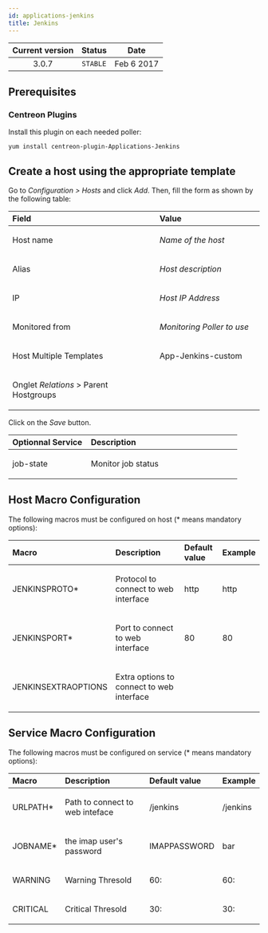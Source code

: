 ```yaml
---
id: applications-jenkins
title: Jenkins
---
```


| Current version | Status | Date |
| :-: | :-: | :-: |
| 3.0.7 | `STABLE` | Feb  6 2017 |

## Prerequisites
### Centreon Plugins
Install this plugin on each needed poller:

    yum install centreon-plugin-Applications-Jenkins

## Create a host using the appropriate template
Go to *Configuration &gt; Hosts* and click *Add*. Then, fill the form as
shown by the following table:

<table>
<colgroup>
<col width="58%" />
<col width="41%" />
</colgroup>
<thead>
<tr class="header">
<th align="left">Field</th>
<th align="left">Value</th>
</tr>
</thead>
<tbody>
<tr class="odd">
<td align="left"><p>Host name</p></td>
<td align="left"><p><em>Name of the host</em></p></td>
</tr>
<tr class="even">
<td align="left"><p>Alias</p></td>
<td align="left"><p><em>Host description</em></p></td>
</tr>
<tr class="odd">
<td align="left"><p>IP</p></td>
<td align="left"><p><em>Host IP Address</em></p></td>
</tr>
<tr class="even">
<td align="left"><p>Monitored from</p></td>
<td align="left"><p><em>Monitoring Poller to use</em></p></td>
</tr>
<tr class="odd">
<td align="left"><p>Host Multiple Templates</p></td>
<td align="left"><p>App-Jenkins-custom</p></td>
</tr>
<tr class="even">
<td align="left"><p>Onglet <em>Relations</em> &gt; Parent Hostgroups</p></td>
<td align="left"></td>
</tr>
</tbody>
</table>

Click on the *Save* button.

<table>
<colgroup>
<col width="34%" />
<col width="65%" />
</colgroup>
<thead>
<tr class="header">
<th align="left">Optionnal Service</th>
<th align="left">Description</th>
</tr>
</thead>
<tbody>
<tr class="odd">
<td align="left"><p>job-state</p></td>
<td align="left"><p>Monitor job status</p></td>
</tr>
</tbody>
</table>

## Host Macro Configuration
The following macros must be configured on host (* means mandatory
options):

<table>
<colgroup>
<col width="24%" />
<col width="44%" />
<col width="17%" />
<col width="12%" />
</colgroup>
<thead>
<tr class="header">
<th align="left">Macro</th>
<th align="left">Description</th>
<th align="left">Default value</th>
<th align="left">Example</th>
</tr>
</thead>
<tbody>
<tr class="odd">
<td align="left"><p>JENKINSPROTO*</p></td>
<td align="left"><p>Protocol to connect to web interface</p></td>
<td align="left"><p>http</p></td>
<td align="left"><p>http</p></td>
</tr>
<tr class="even">
<td align="left"><p>JENKINSPORT*</p></td>
<td align="left"><p>Port to connect to web interface</p></td>
<td align="left"><p>80</p></td>
<td align="left"><p>80</p></td>
</tr>
<tr class="odd">
<td align="left"><p>JENKINSEXTRAOPTIONS</p></td>
<td align="left"><p>Extra options to connect to web interface</p></td>
<td align="left"></td>
<td align="left"></td>
</tr>
</tbody>
</table>

## Service Macro Configuration
The following macros must be configured on service (* means mandatory
options):

<table>
<colgroup>
<col width="20%" />
<col width="47%" />
<col width="19%" />
<col width="13%" />
</colgroup>
<thead>
<tr class="header">
<th align="left">Macro</th>
<th align="left">Description</th>
<th align="left">Default value</th>
<th align="left">Example</th>
</tr>
</thead>
<tbody>
<tr class="odd">
<td align="left"><p>URLPATH*</p></td>
<td align="left"><p>Path to connect to web inteface</p></td>
<td align="left"><p>/jenkins</p></td>
<td align="left"><p>/jenkins</p></td>
</tr>
<tr class="even">
<td align="left"><p>JOBNAME*</p></td>
<td align="left"><p>the imap user's password</p></td>
<td align="left"><p>IMAPPASSWORD</p></td>
<td align="left"><p>bar</p></td>
</tr>
<tr class="odd">
<td align="left"><p>WARNING</p></td>
<td align="left"><p>Warning Thresold</p></td>
<td align="left"><p>60:</p></td>
<td align="left"><p>60:</p></td>
</tr>
<tr class="even">
<td align="left"><p>CRITICAL</p></td>
<td align="left"><p>Critical Thresold</p></td>
<td align="left"><p>30:</p></td>
<td align="left"><p>30:</p></td>
</tr>
</tbody>
</table>

